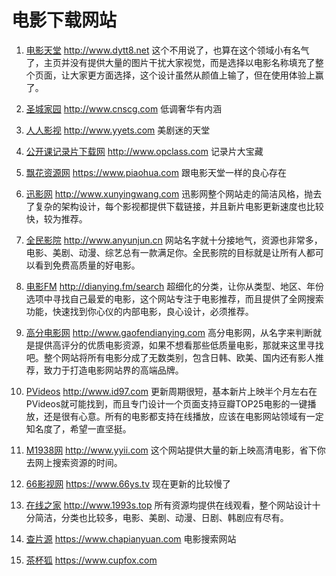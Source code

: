 # 电影下载网站

1. [电影天堂](http://www.dytt8.net)
http://www.dytt8.net
这个不用说了，也算在这个领域小有名气了，主页并没有提供大量的图片干扰大家视觉，而是选择以电影名称填充了整个页面，让大家更方面选择，这个设计虽然从颜值上输了，但在使用体验上赢了。

1. [圣城家园](http://www.cnscg.com)
http://www.cnscg.com
低调奢华有内涵

1. [人人影视](http://www.yyets.com)
http://www.yyets.com
美剧迷的天堂

1. [公开课记录片下载网](http://www.opclass.com)
http://www.opclass.com
记录片大宝藏

1. [飘花资源网](https://www.piaohua.com)
https://www.piaohua.com
跟电影天堂一样的良心存在

1. [迅影网](http://www.xunyingwang.com)
http://www.xunyingwang.com
迅影网整个网站走的简洁风格，抛去了复杂的架构设计，每个影视都提供下载链接，并且新片电影更新速度也比较快，较为推荐。

1. [全民影院](http://www.anyunjun.cn)
http://www.anyunjun.cn
网站名字就十分接地气，资源也非常多，电影、美剧、动漫、综艺总有一款满足你。全民影院的目标就是让所有人都可以看到免费高质量的好电影。

1. [电影FM](http://dianying.fm/search)
http://dianying.fm/search
超细化的分类，让你从类型、地区、年份选项中寻找自己最爱的电影，这个网站专注于电影推荐，而且提供了全网搜索功能，快速找到你心仪的内部电影，良心设计，必须推荐。

1. [高分电影网](http://www.gaofendianying.com)
http://www.gaofendianying.com
高分电影网，从名字来判断就是提供高评分的优质电影资源，如果不想看那些低质量电影，那就来这里寻找吧。整个网站将所有电影分成了无数类别，包含日韩、欧美、国内还有影人推荐，致力于打造电影网站界的高端品牌。

1. [PVideos](http://www.id97.com)
http://www.id97.com
更新周期很短，基本新片上映半个月左右在PVideos就可能找到，而且专门设计一个页面支持豆瓣TOP25电影的一键播放，还是很有心意。所有的电影都支持在线播放，应该在电影网站领域有一定知名度了，希望一直坚挺。

1. [M1938网](http://www.yyii.com)
http://www.yyii.com
这个网站提供大量的新上映高清电影，省下你去网上搜索资源的时间。

1. [66影视网](https://www.66ys.tv)
https://www.66ys.tv
现在更新的比较慢了

1. [在线之家](http://www.1993s.top)
http://www.1993s.top
所有资源均提供在线观看，整个网站设计十分简洁，分类也比较多，电影、美剧、动漫、日剧、韩剧应有尽有。

1. [查片源](https://www.chapianyuan.com)
https://www.chapianyuan.com
电影搜索网站

1. [茶杯狐](https://www.cupfox.com)
https://www.cupfox.com